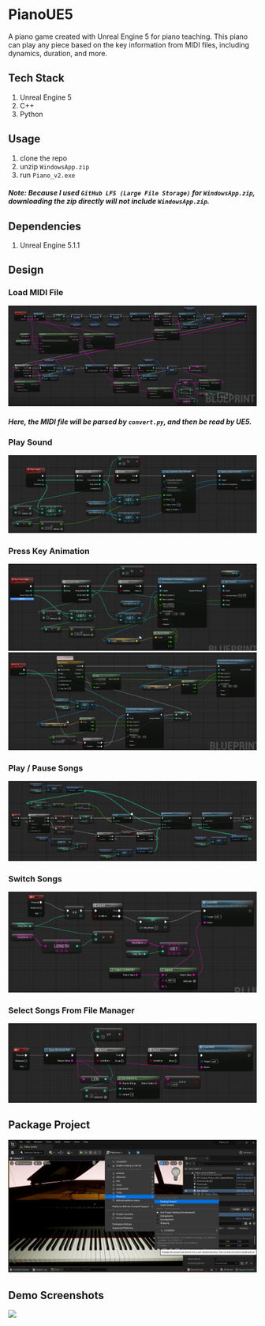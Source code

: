 # PianoUE5
A piano game created with Unreal Engine 5 for piano teaching. This piano can play any piece based on the key information from MIDI files, including dynamics, duration, and more.

## Tech Stack
1. Unreal Engine 5
2. C++
3. Python

## Usage
1. clone the repo
2. unzip ```WindowsApp.zip```
3. run ```Piano_v2.exe```
##### Note: Because I used ```GitHub LFS (Large File Storage)``` for ```WindowsApp.zip```, downloading the zip directly will not include ```WindowsApp.zip```.

## Dependencies
1. Unreal Engine 5.1.1

## Design
### Load MIDI File
![](imgs/loadMIDI.png)
##### Here, the MIDI file will be parsed by ```convert.py```, and then be read by UE5.

### Play Sound
![](imgs/PlaySound.png)

### Press Key Animation
![](imgs/keyPress.png)
![](imgs/keyOff.png)

### Play / Pause Songs
![](imgs/PlayPause.png)

### Switch Songs
![](imgs/SwitchSong.png)

### Select Songs From File Manager
![](imgs/ChooseSong.png)

## Package Project
![](imgs/package.png)

## Demo Screenshots
![](imgs/demo.gif)
